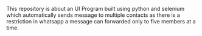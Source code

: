 This repository is about an UI Program built using python and selenium which automatically sends message to multiple contacts as there is a restriction in whatsapp a message can forwarded only to five members at a time.